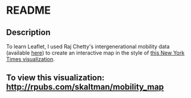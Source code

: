 README
================

Description
-----------

To learn Leaflet, I used Raj Chetty's intergenerational mobility data (available [here](http://www.equality-of-opportunity.org/data/)) to create an interactive map in the style of [this New York Times visualization](https://www.nytimes.com/interactive/2016/04/11/upshot/for-the-poor-geography-is-life-and-death.html?_r=3).

To view this visualization: <http://rpubs.com/skaltman/mobility_map>
--------------------------------------------------------------------
